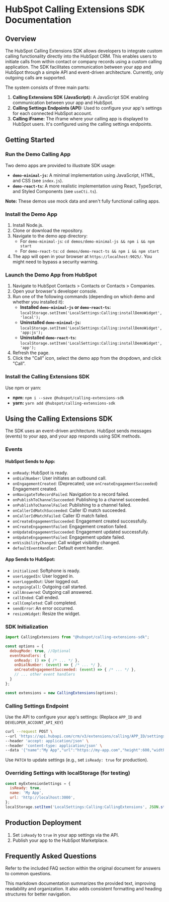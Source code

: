 # HubSpot Calling Extensions SDK Documentation

## Overview

The HubSpot Calling Extensions SDK allows developers to integrate custom calling functionality directly into the HubSpot CRM.  This enables users to initiate calls from within contact or company records using a custom calling application.  The SDK facilitates communication between your app and HubSpot through a simple API and event-driven architecture.  Currently, only outgoing calls are supported.

The system consists of three main parts:

1. **Calling Extensions SDK (JavaScript):** A JavaScript SDK enabling communication between your app and HubSpot.
2. **Calling Settings Endpoints (API):** Used to configure your app's settings for each connected HubSpot account.
3. **Calling iFrame:**  The iframe where your calling app is displayed to HubSpot users.  It's configured using the calling settings endpoints.


## Getting Started

### Run the Demo Calling App

Two demo apps are provided to illustrate SDK usage:

* **`demo-minimal-js`:** A minimal implementation using JavaScript, HTML, and CSS (see `index.js`).
* **`demo-react-ts`:** A more realistic implementation using React, TypeScript, and Styled Components (see `useCti.ts`).

**Note:** These demos use mock data and aren't fully functional calling apps.

### Install the Demo App

1. Install Node.js.
2. Clone or download the repository.
3. Navigate to the demo app directory:
    * For `demo-minimal-js`: `cd demos/demo-minimal-js && npm i && npm start`
    * For `demo-react-ts`: `cd demos/demo-react-ts && npm i && npm start`
4. The app will open in your browser at `https://localhost:9025/`. You might need to bypass a security warning.

### Launch the Demo App from HubSpot

1. Navigate to HubSpot Contacts > Contacts or Contacts > Companies.
2. Open your browser's developer console.
3. Run one of the following commands (depending on which demo and whether you installed it):
    * **Installed `demo-minimal-js` or `demo-react-ts`:** `localStorage.setItem('LocalSettings:Calling:installDemoWidget', 'local');`
    * **Uninstalled `demo-minimal-js`:** `localStorage.setItem('LocalSettings:Calling:installDemoWidget', 'app:js');`
    * **Uninstalled `demo-react-ts`:** `localStorage.setItem('LocalSettings:Calling:installDemoWidget', 'app');`
4. Refresh the page.
5. Click the "Call" icon, select the demo app from the dropdown, and click "Call".

### Install the Calling Extensions SDK

Use npm or yarn:

* **npm:** `npm i --save @hubspot/calling-extensions-sdk`
* **yarn:** `yarn add @hubspot/calling-extensions-sdk`

## Using the Calling Extensions SDK

The SDK uses an event-driven architecture.  HubSpot sends messages (events) to your app, and your app responds using SDK methods.

### Events

#### HubSpot Sends to App:

* `onReady`: HubSpot is ready.
* `onDialNumber`: User initiates an outbound call.
* `onEngagementCreated`: (Deprecated; use `onCreateEngagementSucceeded`)  Engagement created.
* `onNavigateToRecordFailed`: Navigation to a record failed.
* `onPublishToChannelSucceeded`: Publishing to a channel succeeded.
* `onPublishToChannelFailed`: Publishing to a channel failed.
* `onCallerIdMatchSucceeded`: Caller ID match succeeded.
* `onCallerIdMatchFailed`: Caller ID match failed.
* `onCreateEngagementSucceeded`: Engagement created successfully.
* `onCreateEngagementFailed`: Engagement creation failed.
* `onUpdateEngagementSucceeded`: Engagement updated successfully.
* `onUpdateEngagementFailed`: Engagement update failed.
* `onVisibilityChanged`: Call widget visibility changed.
* `defaultEventHandler`: Default event handler.


#### App Sends to HubSpot:

* `initialized`: Softphone is ready.
* `userLoggedIn`: User logged in.
* `userLoggedOut`: User logged out.
* `outgoingCall`: Outgoing call started.
* `callAnswered`: Outgoing call answered.
* `callEnded`: Call ended.
* `callCompleted`: Call completed.
* `sendError`: An error occurred.
* `resizeWidget`: Resize the widget.

### SDK Initialization

```javascript
import CallingExtensions from "@hubspot/calling-extensions-sdk";

const options = {
  debugMode: true, //Optional
  eventHandlers: {
    onReady: () => { /* ... */ },
    onDialNumber: (event) => { /* ... */ },
    onCreateEngagementSucceeded: (event) => { /* ... */ },
    // ... other event handlers
  }
};

const extensions = new CallingExtensions(options);
```

###  Calling Settings Endpoint

Use the API to configure your app's settings:  (Replace `APP_ID` and `DEVELOPER_ACCOUNT_API_KEY`)

```bash
curl --request POST \
--url 'https://api.hubapi.com/crm/v3/extensions/calling/APP_ID/settings?hapikey=DEVELOPER_ACCOUNT_API_KEY' \
--header 'accept: application/json' \
--header 'content-type: application/json' \
--data '{"name":"My App","url":"https://my-app.com","height":600,"width":400,"isReady":false}'
```

Use `PATCH` to update settings (e.g., set `isReady: true` for production).

### Overriding Settings with localStorage (for testing)

```javascript
const myExtensionSettings = {
  isReady: true,
  name: 'My App',
  url: 'http://localhost:3000',
};
localStorage.setItem('LocalSettings:Calling:CallingExtensions', JSON.stringify(myExtensionSettings));
```

##  Production Deployment

1. Set `isReady` to `true` in your app settings via the API.
2. Publish your app to the HubSpot Marketplace.


## Frequently Asked Questions

Refer to the included FAQ section within the original document for answers to common questions.


This markdown documentation summarizes the provided text, improving readability and organization.  It also adds consistent formatting and heading structures for better navigation.

